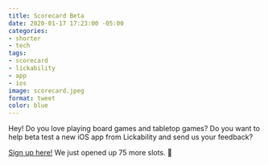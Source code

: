 ```yaml
---
title: Scorecard Beta
date: 2020-01-17 17:23:00 -05:00
categories:
- shorter
- tech
tags:
- scorecard
- lickability
- app
- ios
image: scorecard.jpeg
format: tweet
color: blue
---
```


Hey! Do you love playing board games and tabletop games? Do you want to help beta test a new iOS app from Lickability and send us your feedback?

[Sign up here!](https://testflight.apple.com/join/hQHePXvu) We just opened up 75 more slots. 👅 